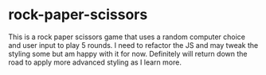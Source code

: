 # rock-paper-scissors
This is a rock paper scissors game that uses a random computer choice and user input to play 5 rounds. I need to refactor the JS and may tweak the styling some but am happy with it for now. Definitely will return down the road to apply more advanced styling as I learn more. 